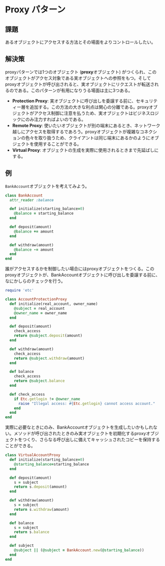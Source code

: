 # Proxy パターン

## 課題
あるオブジェクトにアクセスする方法とその場面をよりコントロールしたい。

## 解決策
proxyパターンでは1つのオブジェクト (**proxy**オブジェクト) がつくられ、このオブジェクトがアクセス対象である実オブジェクトへの参照をもつ。そしてproxyオブジェクトが呼び出されると、実オブジェクトにリクエストが転送されるのである。このパターンが有用になりうる場面は主に3つある。
* **Protection Proxy**: 実オブジェクトに呼び出しを委譲する前に、セキュリティー層を追加する。この方法の大きな利点は関心の分離である。proxyオブジェクトがアクセス制御に注意を払うため、実オブジェクトはビジネスロジックにのみ注力すればよいのである。
* **Remote Proxy**: 使いたいオブジェクトが別の端末にあるとき、ネットワーク越しにアクセスを取得するであろう。proxyオブジェクトが複雑なコネクションの色々を取り扱うため、クライアントは同じ端末にあるかのようにオブジェクトを使用することができる。
* **Virtual Proxy**: オブジェクトの生成を実際に使用されるときまで先延ばしにする。

## 例
`BankAccount`オブジェクトを考えてみよう。

```ruby
class BankAccount
  attr_reader :balance

  def initialize(starting_balance=0)
    @balance = starting_balance
  end

  def deposit(amount)
    @balance += amount
  end

  def withdraw(amount)
    @balance -= amount
  end
end
```

誰がアクセスするかを制御したい場合にはproxyオブジェクトをつくる。このproxyオブジェクトが、BankAccountオブジェクトに呼び出しを委譲する前に、なにかしらのチェックを行う。

```ruby
require 'etc'

class AccountProtectionProxy
  def initialize(real_account, owner_name)
    @subject = real_account
    @owner_name = owner_name
  end

  def deposit(amount)
    check_access
    return @subject.deposit(amount)
  end

  def withdraw(amount)
    check_access
    return @subject.withdraw(amount)
  end

  def balance
    check_access
    return @subject.balance
  end

  def check_access
    if Etc.getlogin != @owner_name
      raise "Illegal access: #{Etc.getlogin} cannot access account."
    end
  end
end
```

実際に必要なときにのみ、BankAccountオブジェクトを生成したいかもしれない。メソッドが呼び出されたときのみ実オブジェクトを初期化するproxyオブジェクトをつくり、さらなる呼び出しに備えてキャッシュされたコピーを保持することができる。

```ruby
class VirtualAccountProxy
  def initialize(starting_balance=0)
    @starting_balance=starting_balance
  end

  def deposit(amount)
    s = subject
    return s.deposit(amount)
  end

  def withdraw(amount)
    s = subject
    return s.withdraw(amount)
  end

  def balance
    s = subject
    return s.balance
  end

  def subject
    @subject || (@subject = BankAccount.new(@starting_balance))
  end
end
```

